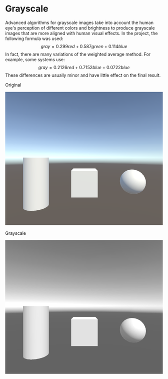 # Grayscale

Advanced algorithms for grayscale images take into account the human eye's perception of different colors and brightness to produce grayscale images that are more aligned with human visual effects. In the project, the following formula was used:
$$
gray = 0.299red + 0.587green + 0.114blue
$$
In fact, there are many variations of the weighted average method. For example, some systems use:
$$
gray = 0.2126red + 0.7152blue + 0.0722blue
$$
These differences are usually minor and have little effect on the final result.

Original

![01](/Imgs/Post-Processing/Grayscale/01.png)

Grayscale

![02](/Imgs/Post-Processing/Grayscale/02.png)